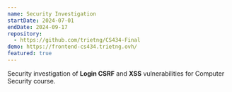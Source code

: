 ```yaml
---
name: Security Investigation
startDate: 2024-07-01
endDate: 2024-09-17
repository:
  - https://github.com/trietng/CS434-Final
demo: https://frontend-cs434.trietng.ovh/
featured: true
---
```

Security investigation of **Login CSRF** and **XSS** vulnerabilities for Computer Security course.
